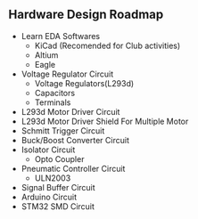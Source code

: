 ## Hardware Design Roadmap

- Learn EDA Softwares
    - KiCad (Recomended for Club activities)
    - Altium
    - Eagle
- Voltage Regulator Circuit
    - Voltage Regulators(L293d)
    - Capacitors
    - Terminals
- L293d Motor Driver Circuit
- L293d Motor Driver Shield For Multiple Motor
- Schmitt Trigger Circuit
- Buck/Boost Converter Circuit
- Isolator Circuit
    - Opto Coupler
- Pneumatic Controller Circuit
    - ULN2003
- Signal Buffer Circuit 
- Arduino Circuit
- STM32 SMD Circuit 
